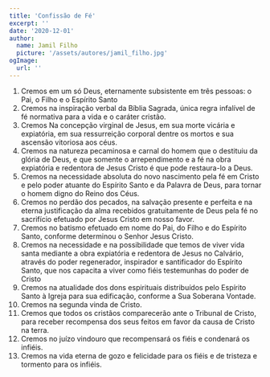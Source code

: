 ```yaml
---
title: 'Confissão de Fé'
excerpt: ''
date: '2020-12-01'
author:
  name: Jamil Filho
  picture: '/assets/autores/jamil_filho.jpg'
ogImage:
  url: ''
---
```


1. Cremos em um só Deus, eternamente subsistente em três pessoas: o Pai, o Filho e o Espírito Santo
2. Cremos na inspiração verbal da Bíblia Sagrada, única regra infalível de fé normativa para a vida e o caráter cristão.
3. Cremos Na concepção virginal de Jesus, em sua morte vicária e expiatória, em sua ressurreição corporal dentre os mortos e sua ascensão vitoriosa aos céus.
4. Cremos na natureza pecaminosa e carnal do homem que o destituiu da glória de Deus, e que somente o arrependimento e a fé na obra expiatória e redentora de Jesus Cristo é que pode restaura-lo a Deus.
5. Cremos na necessidade absoluta do novo nascimento pela fé em Cristo e pelo poder atuante do Espírito Santo e da Palavra de Deus, para tornar o homem digno do Reino dos Céus.
6. Cremos no perdão dos pecados, na salvação presente e perfeita e na eterna justificação da alma recebidos gratuitamente de Deus pela fé no sacrifício efetuado por Jesus Cristo em nosso favor.
7. Cremos no batismo efetuado em nome do Pai, do Filho e do Espírito Santo, conforme determinou o Senhor Jesus Cristo.
8. Cremos na necessidade e na possibilidade que temos de viver vida santa mediante a obra expiatória e redentora de Jesus no Calvário, através do poder regenerador, inspirador e santificador do Espírito Santo, que nos capacita a viver como fiéis testemunhas do poder de Cristo
9. Cremos na atualidade dos dons espirituais distribuídos pelo Espírito Santo à Igreja para sua edificação, conforme a Sua Soberana Vontade.
10. Cremos na segunda vinda de Cristo.
11. Cremos que todos os cristãos comparecerão ante o Tribunal de Cristo, para receber recompensa dos seus feitos em favor da causa de Cristo na terra.
12. Cremos no juízo vindouro que recompensará os fiéis e condenará os infiéis.
13. Cremos na vida eterna de gozo e felicidade para os fiéis e de tristeza e tormento para os infiéis.